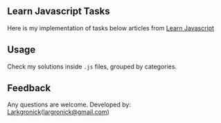 ## Learn Javascript Tasks

Here is my implementation of tasks below articles from [Learn Javascript](https://learn.javascript.ru/) 

## Usage

Check my solutions inside  ```.js``` files, grouped by categories.   

## Feedback

Any questions are welcome. 
Developed by: [Larkgronick](https://github.com/Larkgronick/)(largronick@gmail.com)